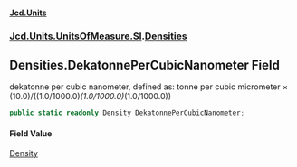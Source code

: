 #### [Jcd.Units](index.md 'index')
### [Jcd.Units.UnitsOfMeasure.SI](Jcd.Units.UnitsOfMeasure.SI.md 'Jcd.Units.UnitsOfMeasure.SI').[Densities](Densities.md 'Jcd.Units.UnitsOfMeasure.SI.Densities')

## Densities.DekatonnePerCubicNanometer Field

dekatonne per cubic nanometer, defined as: tonne per cubic micrometer × (10.0)/((1.0/1000.0)*(1.0/1000.0)*(1.0/1000.0))

```csharp
public static readonly Density DekatonnePerCubicNanometer;
```

#### Field Value
[Density](Density.md 'Jcd.Units.UnitTypes.Density')